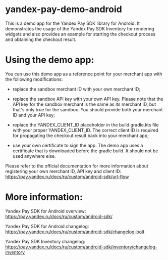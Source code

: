 # yandex-pay-demo-android

This is a demo app for the Yandex Pay SDK library for Android. It demonstrates the usage of the Yandex Pay SDK Inventory for rendering widgets and also provides an example for starting the checkout process and obtaining the checkout result.

# Using the demo app:

You can use this demo app as a reference point for your merchant app with the following modifications:

- replace the sandbox merchant ID with your own merchant ID;

- replace the sandbox API key with your own API key. Please note that the API key for the sandbox merchant is the same as its merchant ID, but that's only true for the sandbox. You should provide both your merchant ID and your API key;

- replace the YANDEX_CLIENT_ID placeholder in the build.gradle.kts file with your proper YANDEX_CLIENT_ID. The correct client ID is required for propagating the checkout result back into your merchant app;

- use your own certificate to sign the app. The demo app uses a certificate that is downloaded before the gradle build. It should not be used anywhere else.

Please refer to the official documentation for more information about registering your own merchant ID, API key and client ID: https://pay.yandex.ru/docs/ru/custom/android-sdk/url-flow

# More information:

Yandex Pay SDK for Android overview: https://pay.yandex.ru/docs/ru/custom/android-sdk/

Yandex Pay SDK for Android changelog: https://pay.yandex.ru/docs/ru/custom/android-sdk/changelog-bolt

Yandex Pay SDK Inventory changelog: https://pay.yandex.ru/docs/ru/custom/android-sdk/inventory/changelog-inventory
